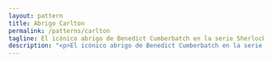 ```yaml
---
layout: pattern
title: Abrigo Carlton
permalink: /patterns/carlton
tagline: El icónico abrigo de Benedict Cumberbatch en la serie Sherlock
description: "<p>El icónico abrigo de Benedict Cumberbatch en la serie Sherlock.</p>"
---
```

